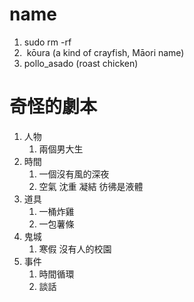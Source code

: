 # name
1. sudo rm -rf
2.  kōura (a kind of crayfish, Māori name)
3. pollo_asado (roast chicken)

# 奇怪的劇本
1. 人物
	1. 兩個男大生
2. 時間
	1. 一個沒有風的深夜
	2. 空氣 沈重 凝結 彷彿是液體
3. 道具
	1. 一桶炸雞
	2. 一包薯條
4. 鬼城
	1. 寒假 沒有人的校園
5. 事件
	1. 時間循環
	2. 談話